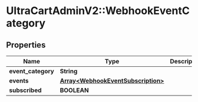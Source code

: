 # UltraCartAdminV2::WebhookEventCategory

## Properties
Name | Type | Description | Notes
------------ | ------------- | ------------- | -------------
**event_category** | **String** |  | [optional] 
**events** | [**Array&lt;WebhookEventSubscription&gt;**](WebhookEventSubscription.md) |  | [optional] 
**subscribed** | **BOOLEAN** |  | [optional] 


